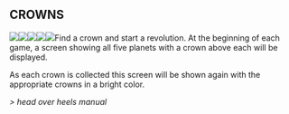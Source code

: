 ## CROWNS

![](texture-crown.blacktooth)![](texture-crown.bookworld?float-right)![](texture-crown.egyptus?clear-left)![](texture-crown.penitentiary?float-right&clear-right)![](texture-crown.safari?clear-left)Find a crown and start a revolution. At the beginning of each game, a screen
showing all five planets with a crown above each will be displayed.

As each
crown is collected this screen will be shown again with the appropriate crowns
in a bright color.

*> head over heels manual*